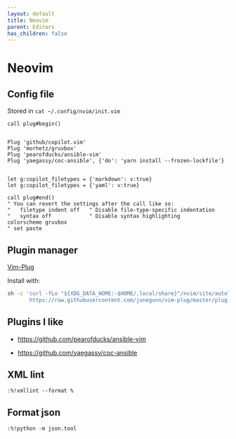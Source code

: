 ```yaml
---
layout: default
title: Neovim
parent: Editors
has_children: false
---
```


# Neovim

## Config file

Stored in `cat ~/.config/nvim/init.vim`

```text
call plug#begin()


Plug 'github/copilot.vim'
Plug 'morhetz/gruvbox'
Plug 'pearofducks/ansible-vim'
Plug 'yaegassy/coc-ansible', {'do': 'yarn install --frozen-lockfile'}


let g:copilot_filetypes = {'markdown': v:true}
let g:copilot_filetypes = {'yaml': v:true}

call plug#end()
" You can revert the settings after the call like so:
"   filetype indent off   " Disable file-type-specific indentation
"   syntax off            " Disable syntax highlighting
colorscheme gruvbox
" set paste
```

## Plugin manager

[Vim-Plug](https://github.com/junegunn/vim-plug)

Install with:

```bash
sh -c 'curl -fLo "${XDG_DATA_HOME:-$HOME/.local/share}"/nvim/site/autoload/plug.vim --create-dirs \
       https://raw.githubusercontent.com/junegunn/vim-plug/master/plug.vim'
```

## Plugins I like

- <https://github.com/pearofducks/ansible-vim>

- <https://github.com/yaegassy/coc-ansible>

## XML lint

`:%!xmllint --format %`

## Format json

`:%!python -m json.tool`
